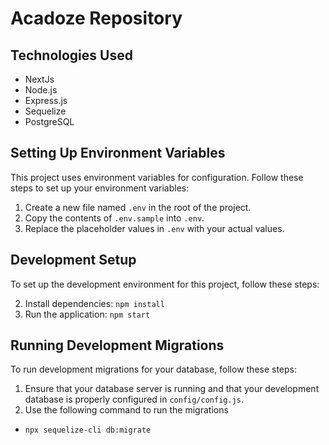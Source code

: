 # Acadoze Repository

## Technologies Used
- NextJs
- Node.js
- Express.js
- Sequelize
- PostgreSQL

## Setting Up Environment Variables

This project uses environment variables for configuration. Follow these steps to set up your environment variables:

1. Create a new file named `.env` in the root of the project.
2. Copy the contents of `.env.sample` into `.env`.
3. Replace the placeholder values in `.env` with your actual values.

## Development Setup

To set up the development environment for this project, follow these steps:

2. Install dependencies: `npm install`
3. Run the application: `npm start`

## Running Development Migrations

To run development migrations for your database, follow these steps:

1. Ensure that your database server is running and that your development database is properly configured in `config/config.js`.
2. Use the following command to run the migrations
- `npx sequelize-cli db:migrate`

